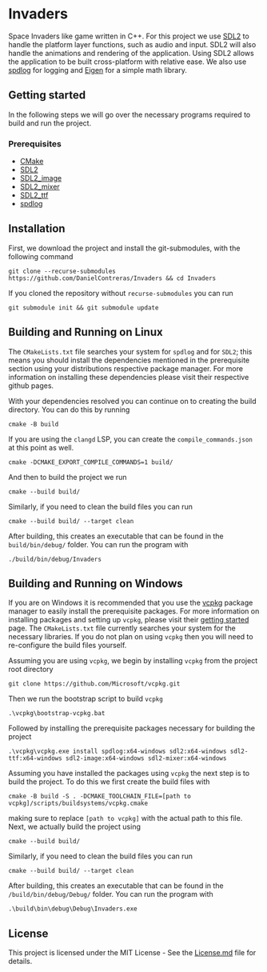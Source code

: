 # Invaders

Space Invaders like game written in C++. For this project we use [SDL2](https://www.libsdl.org/) to handle the platform layer functions, such as audio and input. SDL2 will also handle the animations and rendering of the application. Using SDL2 allows the application to be built cross-platform with relative ease. We also use [spdlog](https://github.com/gabime/spdlog) for logging and [Eigen](https://eigen.tuxfamily.org/index.php?title=Main_Page) for a simple math library.

## Getting started

In the following steps we will go over the necessary programs required to build and run the project.

### Prerequisites

- [CMake](https://cmake.org/download/)
- [SDL2](https://www.libsdl.org/index.php)
- [SDL2_image](https://github.com/libsdl-org/SDL_image)
- [SDL2_mixer](https://github.com/libsdl-org/SDL_mixer)
- [SDL2_ttf](https://github.com/libsdl-org/SDL_ttf)
- [spdlog](https://github.com/gabime/spdlog)

## Installation

First, we download the project and install the git-submodules, with the following command

```shell
git clone --recurse-submodules https://github.com/DanielContreras/Invaders && cd Invaders
```

If you cloned the repository without `recurse-submodules` you can run

```shell
git submodule init && git submodule update
```

## Building and Running on Linux

The `CMakeLists.txt` file searches your system for `spdlog` and for `SDL2`; this means you should install the dependencies mentioned in the prerequisite section using your distributions respective package manager. For more information on installing these dependencies please visit their respective github pages.

With your dependencies resolved you can continue on to creating the build directory. You can do this by running

```shell
cmake -B build
```

If you are using the `clangd` LSP, you can create the `compile_commands.json` at this point as well.

```shell
cmake -DCMAKE_EXPORT_COMPILE_COMMANDS=1 build/
```

And then to build the project we run

```shell
cmake --build build/
```

Similarly, if you need to clean the build files you can run

```shell
cmake --build build/ --target clean
```

After building, this creates an executable that can be found in the `build/bin/debug/` folder. You can run the program with

```shell
./build/bin/debug/Invaders
```

## Building and Running on Windows

If you are on Windows it is recommended that you use the [vcpkg](https://vcpkg.io/en/index.html) package manager to easily install the prerequisite packages. For more information on installing packages and setting up `vcpkg`, please visit their [getting started](https://vcpkg.io/en/getting-started.html) page. The `CMakeLists.txt` file currently searches your system for the necessary libraries. If you do not plan on using `vcpkg` then you will need to re-configure the build files yourself.

Assuming you are using `vcpkg`, we begin by installing `vcpkg` from the project root directory

```shell
git clone https://github.com/Microsoft/vcpkg.git
```

Then we run the bootstrap script to build `vcpkg`

```shell
.\vcpkg\bootstrap-vcpkg.bat
```

Followed by installing the prerequisite packages necessary for building the project

```shell
.\vcpkg\vcpkg.exe install spdlog:x64-windows sdl2:x64-windows sdl2-ttf:x64-windows sdl2-image:x64-windows sdl2-mixer:x64-windows
```

Assuming you have installed the packages using `vcpkg` the next step is to build the project. To do this we first create the build files with

```shell
cmake -B build -S . -DCMAKE_TOOLCHAIN_FILE=[path to vcpkg]/scripts/buildsystems/vcpkg.cmake
```

making sure to replace `[path to vcpkg]` with the actual path to this file. Next, we actually build the project using

```shell
cmake --build build/
```

Similarly, if you need to clean the build files you can run

```shell
cmake --build build/ --target clean
```

After building, this creates an executable that can be found in the `/build/bin/debug/Debug/` folder. You can run the program with

```shell
.\build\bin\debug\Debug\Invaders.exe
```

## License

This project is licensed under the MIT License - See the [License.md](https://github.com/DanielContreras/SDL2-Game/blob/main/LICENSE) file for details.
